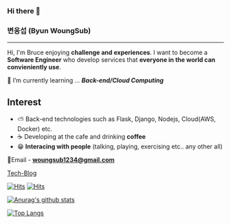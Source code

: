 ### Hi there 👋

###  변웅섭 (Byun WoungSub)
---
Hi, I'm Bruce enjoying **challenge and experiences**.
I want to become a **Software Engineer** who develop services that **everyone in the world can convieniently use**.


🌱 I’m currently learning ... ***Back-end/Cloud Computing***

## Interest
 - ⛅ Back-end technologies such as Flask, Django, Nodejs, Cloud(AWS, Docker)  etc.
 - ☕ Developing at the cafe and drinking **coffee**
 - 😁 **Interacing with people** (talking, playing, exercising etc.. any other all)


💌Email - **woungsub1234@gmail.com**

[Tech-Blog](https://woungsub1234.gitbook.io/today-i-learned/v/main/)

[![Hits](https://hits.seeyoufarm.com/api/count/incr/badge.svg?url=https://www.notion.so/Byun-Woung-Sub-Bruce-c99dd7fdce9d461995ac5111fe63a6e3&count_bg=%237EC3F9&title_bg=%23D98787&icon=notion.svg&icon_color=%23000000&title=hits&edge_flat=false)](https://hits.seeyoufarm.com)
[![Hits](https://hits.seeyoufarm.com/api/count/incr/badge.svg?url=https%3A%2F%2Fgithub.com%2Ficefirebear&count_bg=%233DC8AF&title_bg=%23000000&icon=github.svg&icon_color=%23FFFFFF&title=hits&edge_flat=false)](https://hits.seeyoufarm.com)

[![Anurag's github stats](https://github-readme-stats.vercel.app/api?username=icefirebear&show_icons=true&theme=radical)](https://github.com/anuraghazra/github-readme-stats)

[![Top Langs](https://github-readme-stats.vercel.app/api/top-langs/?username=icefirebear&layout=compact)](https://github.com/anuraghazra/github-readme-stats)
